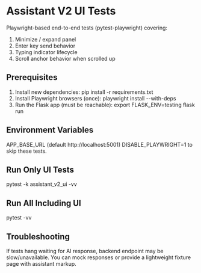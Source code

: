 Assistant V2 UI Tests
======================

Playwright-based end-to-end tests (pytest-playwright) covering:
1. Minimize / expand panel
2. Enter key send behavior
3. Typing indicator lifecycle
4. Scroll anchor behavior when scrolled up

Prerequisites
-------------
1. Install new dependencies:
   pip install -r requirements.txt
2. Install Playwright browsers (once):
   playwright install --with-deps
3. Run the Flask app (must be reachable):
   export FLASK_ENV=testing
   flask run

Environment Variables
---------------------
APP_BASE_URL (default http://localhost:5001)
DISABLE_PLAYWRIGHT=1 to skip these tests.

Run Only UI Tests
-----------------
pytest -k assistant_v2_ui -vv

Run All Including UI
--------------------
pytest -vv

Troubleshooting
---------------
If tests hang waiting for AI response, backend endpoint may be slow/unavailable. You can mock responses or provide a lightweight fixture page with assistant markup.
